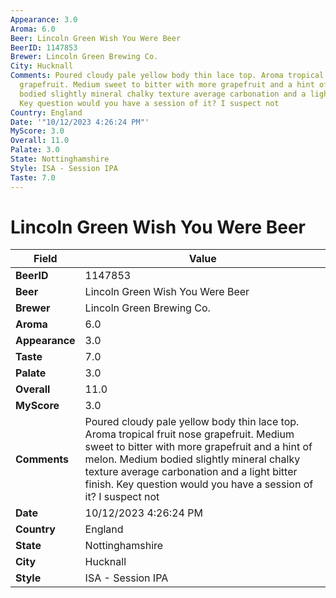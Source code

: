 ```yaml
---
Appearance: 3.0
Aroma: 6.0
Beer: Lincoln Green Wish You Were Beer
BeerID: 1147853
Brewer: Lincoln Green Brewing Co.
City: Hucknall
Comments: Poured cloudy pale yellow body thin lace top. Aroma tropical fruit nose
  grapefruit. Medium sweet to bitter with more grapefruit and a hint of melon. Medium
  bodied slightly mineral chalky texture average carbonation and a light bitter finish.
  Key question would you have a session of it? I suspect not
Country: England
Date: '"10/12/2023 4:26:24 PM"'
MyScore: 3.0
Overall: 11.0
Palate: 3.0
State: Nottinghamshire
Style: ISA - Session IPA
Taste: 7.0
---
```


# Lincoln Green Wish You Were Beer

| Field         | Value |
|---------------|-------|
| **BeerID** | 1147853 |
| **Beer** | Lincoln Green Wish You Were Beer |
| **Brewer** | Lincoln Green Brewing Co. |
| **Aroma** | 6.0 |
| **Appearance** | 3.0 |
| **Taste** | 7.0 |
| **Palate** | 3.0 |
| **Overall** | 11.0 |
| **MyScore** | 3.0 |
| **Comments** | Poured cloudy pale yellow body thin lace top. Aroma tropical fruit nose grapefruit. Medium sweet to bitter with more grapefruit and a hint of melon. Medium bodied slightly mineral chalky texture average carbonation and a light bitter finish. Key question would you have a session of it? I suspect not |
| **Date** | 10/12/2023 4:26:24 PM |
| **Country** | England |
| **State** | Nottinghamshire |
| **City** | Hucknall |
| **Style** | ISA - Session IPA |
